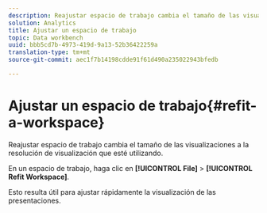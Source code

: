 ```yaml
---
description: Reajustar espacio de trabajo cambia el tamaño de las visualizaciones a la resolución de visualización que esté utilizando.
solution: Analytics
title: Ajustar un espacio de trabajo
topic: Data workbench
uuid: bbb5cd7b-4973-419d-9a13-52b36422259a
translation-type: tm+mt
source-git-commit: aec1f7b14198cdde91f61d490a235022943bfedb

---
```



# Ajustar un espacio de trabajo{#refit-a-workspace}

Reajustar espacio de trabajo cambia el tamaño de las visualizaciones a la resolución de visualización que esté utilizando.

En un espacio de trabajo, haga clic en **[!UICONTROL File]** > **[!UICONTROL Refit Workspace]**.

Esto resulta útil para ajustar rápidamente la visualización de las presentaciones.
